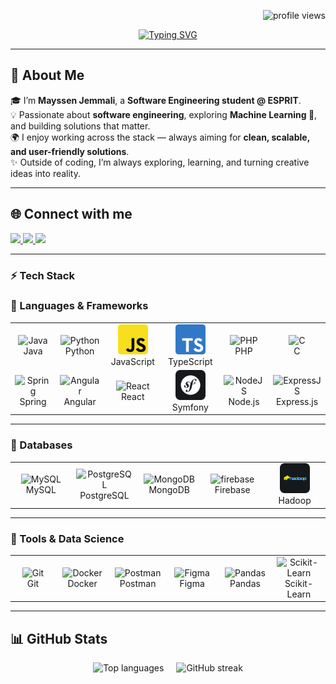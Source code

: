 <!-- Header GIF -->
<!-- ![👋 Hi, I'm Mayssen Jemmali](https://user-images.githubusercontent.com/10498744/210012254-234538ff-d198-48aa-8964-37e6fd45d227.gif) -->

<!-- Profile views -->
<p align="right">
  <img src="https://komarev.com/ghpvc/?username=mayssenjemmali&label=Profile%20views&color=0e75b6&style=flat" alt="profile views" />
</p>

<!-- Typing SVG -->
<p align="center">
  <a href="https://git.io/typing-svg">
    <img src="https://readme-typing-svg.herokuapp.com?font=Fira+Code&size=24&duration=3000&pause=1000&color=467FF7&center=true&vCenter=true&width=600&lines=Hi+%F0%9F%91%8B%2C+I'm+Mayssen+Jemmali" alt="Typing SVG" />
  </a>
</p>

---

## 👋 About Me  

🎓 I’m **Mayssen Jemmali**, a **Software Engineering student @ ESPRIT**.  
💡 Passionate about **software engineering**, exploring **Machine Learning 🤖**, and building solutions that matter.  
🌍 I enjoy working across the stack — always aiming for **clean, scalable, and user-friendly solutions**.  
✨ Outside of coding, I’m always exploring, learning, and turning creative ideas into reality.  

---

## 🌐 Connect with me  

<p>
  <a href="https://www.linkedin.com/in/mayssenjemmali" target="_blank">
    <img src="https://img.shields.io/badge/LinkedIn-0077B5?logo=linkedin&logoColor=white" height="28" />
  </a>
  <a href="mailto:MohamedMayssen.Jemmali@esprit.tn" target="_blank">
    <img src="https://img.shields.io/badge/Gmail-D14836?logo=gmail&logoColor=white" height="28" />
  </a>
  <a href="https://discord.com/users/296302917818908673" target="_blank">
  <img src="https://img.shields.io/badge/Discord-5865F2?logo=discord&logoColor=white" height="28" />
</a>

</p>

---

### ⚡ Tech Stack  
### 🔹 Languages & Frameworks  
<div>
<table>
  <tr>
    <td align="center" width="96"><img src="https://github.com/syvixor/skills-icons/raw/main/icons/java.svg" width="48" height="48" alt="Java" /><br>Java</td>
    <td align="center" width="96"><img src="https://github.com/syvixor/skills-icons/raw/main/icons/python.svg" width="48" height="48" alt="Python" /><br>Python</td>
    <td align="center" width="96"><img src="https://github.com/syvixor/skills-icons/raw/main/icons/javascript.svg" width="48" height="48" alt="JavaScript" /><br>JavaScript</td>
    <td align="center" width="96"><img src="https://github.com/syvixor/skills-icons/raw/main/icons/typescript.svg" width="48" height="48" alt="TypeScript" /><br>TypeScript</td>
    <td align="center" width="96"><img src="https://github.com/syvixor/skills-icons/raw/main/icons/php.svg" width="48" height="48" alt="PHP" /><br>PHP</td>
    <td align="center" width="96"><img src="https://github.com/syvixor/skills-icons/raw/main/icons/c.svg" width="48" height="48" alt="C" /><br>C</td>
  </tr>
  <tr>
    <td align="center" width="96"><img src="https://github.com/syvixor/skills-icons/raw/main/icons/spring.svg" width="48" height="48" alt="Spring" /><br>Spring</td>
    <td align="center" width="96"><img src="https://github.com/syvixor/skills-icons/raw/main/icons/angularjs.svg" width="48" height="48" alt="Angular" /><br>Angular</td>
    <td align="center" width="96"><img src="https://github.com/syvixor/skills-icons/raw/main/icons/reactjs.svg" width="48" height="48" alt="React" /><br>React</td>
    <td align="center" width="96"><img src="https://github.com/syvixor/skills-icons/raw/main/icons/symfony.svg" width="48" height="48" alt="Symfony" /><br>Symfony</td>
    <td align="center" width="96"><img src="https://github.com/syvixor/skills-icons/raw/main/icons/nodejs.svg" width="48" height="48" alt="NodeJS" /><br>Node.js</td>
    <td align="center" width="96"><img src="https://github.com/syvixor/skills-icons/raw/main/icons/expressjs.svg" width="48" height="48" alt="ExpressJS" /><br>Express.js</td>
  </tr>
</table>
</div>

---

### 🔹 Databases  
<div>
<table>
  <tr>
    <td align="center" width="96"><img src="https://github.com/syvixor/skills-icons/raw/main/icons/mysql.svg" width="48" height="48" alt="MySQL" /><br>MySQL</td>
    <td align="center" width="96"><img src="https://github.com/syvixor/skills-icons/raw/main/icons/postgresql.svg" width="48" height="48" alt="PostgreSQL" /><br>PostgreSQL</td>
    <td align="center" width="96"><img src="https://github.com/syvixor/skills-icons/raw/main/icons/mongodb.svg" width="48" height="48" alt="MongoDB" /><br>MongoDB</td>
    <td align="center" width="96"><img src="https://github.com/syvixor/skills-icons/raw/main/icons/firebase.svg" width="48" height="48" alt="firebase" /><br>Firebase</td>
    <td align="center" width="96"><img src="https://github.com/syvixor/skills-icons/raw/main/icons/apachehadoop.svg" width="48" height="48" alt="Hadoop" /><br>Hadoop</td>
  </tr>
</table>
</div>

---

### 🔹 Tools & Data Science  
<div>
<table>
  <tr>
    <td align="center" width="96"><img src="https://github.com/syvixor/skills-icons/raw/main/icons/git.svg" width="48" height="48" alt="Git" /><br>Git</td>
    <td align="center" width="96"><img src="https://github.com/syvixor/skills-icons/raw/main/icons/docker.svg" width="48" height="48" alt="Docker" /><br>Docker</td>
    <td align="center" width="96"><img src="https://github.com/syvixor/skills-icons/raw/main/icons/postman.svg" width="48" height="48" alt="Postman" /><br>Postman</td>
    <td align="center" width="96"><img src="https://github.com/syvixor/skills-icons/raw/main/icons/figma.svg" width="48" height="48" alt="Figma" /><br>Figma</td>
    <td align="center" width="96"><img src="https://github.com/syvixor/skills-icons/raw/main/icons/pandas.svg" width="48" height="48" alt="Pandas" /><br>Pandas</td>
    <td align="center" width="96"><img src="https://github.com/syvixor/skills-icons/raw/main/icons/scikitlearn.svg" width="48" height="48" alt="Scikit-Learn" /><br>Scikit-Learn</td>
  </tr>
</table>
</div>



---

## 📊 GitHub Stats  

<div align="center" style="display: flex; justify-content: center; gap: 20px;">
  <img src="https://github-readme-stats.vercel.app/api/top-langs?username=mayssenjemmali&theme=react&layout=compact&langs_count=6&hide_border=false&hide=css" alt="Top languages" height="180px"/>
  <img src="https://streak-stats.demolab.com/?user=mayssenjemmali&theme=react&hide_border=false" alt="GitHub streak" height="180px"/>
</div>

